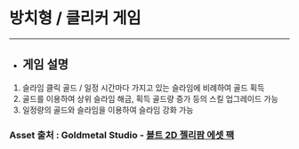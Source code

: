 <h1>방치형 / 클리커 게임</h1>
<hr>

- <h2>게임 설명
1. 슬라임 클릭 골드 / 일정 시간마다 가지고 있는 슬라임에 비례하여 골드 획득
2. 골드를 이용하여 상위 슬라임 해금, 획득 골드량 증가 등의 스킬 업그레이드 가능
3. 일정량의 골드와 슬라임을 이용하여 슬라임 강화 가능


### Asset 출처 : Goldmetal Studio - [볼트 2D 젤리팜 에셋 팩](https://assetstore.unity.com/packages/2d/characters/bolt-2d-jellyfarm-assets-pack-188722)
